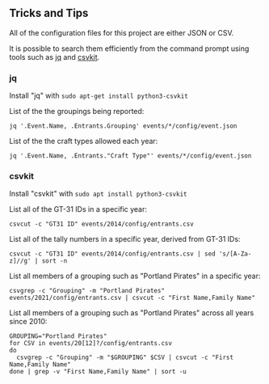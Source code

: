 ## Tricks and Tips

All of the configuration files for this project are either JSON or CSV.

It is possible to search them efficiently from the command prompt using tools such as [jq](https://stedolan.github.io/jq/) and [csvkit](https://csvkit.readthedocs.io/en/latest/).




### jq

Install "jq" with `sudo apt-get install python3-csvkit`

List of the the groupings being reported:
```
jq '.Event.Name, .Entrants.Grouping' events/*/config/event.json
```

List of the the craft types allowed each year:
```
jq '.Event.Name, .Entrants."Craft Type"' events/*/config/event.json
```



### csvkit

Install "csvkit" with `sudo apt install python3-csvkit`

List all of the GT-31 IDs in a specific year:
```
csvcut -c "GT31 ID" events/2014/config/entrants.csv
```

List all of the tally numbers in a specific year, derived from GT-31 IDs:
```
csvcut -c "GT31 ID" events/2014/config/entrants.csv | sed 's/[A-Za-z]//g' | sort -n
```

List all members of a grouping such as "Portland Pirates" in a specific year:
```
csvgrep -c "Grouping" -m "Portland Pirates" events/2021/config/entrants.csv | csvcut -c "First Name,Family Name"
```

List all members of a grouping such as "Portland Pirates" across all years since 2010:
```
GROUPING="Portland Pirates"
for CSV in events/20[12]?/config/entrants.csv
do
  csvgrep -c "Grouping" -m "$GROUPING" $CSV | csvcut -c "First Name,Family Name"
done | grep -v "First Name,Family Name" | sort -u
```
